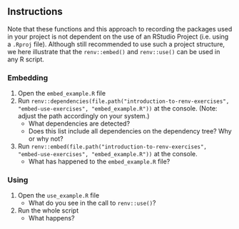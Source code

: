 
## Instructions

Note that these functions and this approach to recording the packages used in your project is not dependent on the use of an RStudio Project (i.e. using a `.Rproj` file). Although still recommended to use such a project structure, we here illustrate that the `renv::embed()` and `renv::use()` can be used in any R script.

### Embedding

1. Open the `embed_example.R` file
2. Run `renv::dependencies(file.path("introduction-to-renv-exercises", "embed-use-exercises", "embed_example.R"))` at the console. (Note: adjust the path accordingly on your system.)
    - What dependencies are detected?
    - Does this list include all dependencies on the dependency tree? Why or why not?
3. Run `renv::embed(file.path("introduction-to-renv-exercises", "embed-use-exercises", "embed_example.R"))` at the console.
    - What has happened to the `embed_example.R` file?

### Using

1. Open the `use_example.R` file
    - What do you see in the call to `renv::use()`?
2. Run the whole script
    - What happens?
